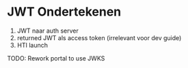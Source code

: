 # JWT Ondertekenen

1. JWT naar auth server
2. returned JWT als access token  \(irrelevant voor  dev guide\)
3. HTI launch

TODO:  Rework portal to use JWKS

